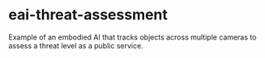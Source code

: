 # eai-threat-assessment
Example of an embodied AI that tracks objects across multiple cameras to assess a threat level as a public service.
